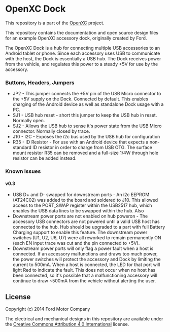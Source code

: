 OpenXC Dock
===========

This repository is a part of the [OpenXC][] project.

This repository contains the documentation and open source design files for an
example OpenXC accessory dock, originally created by Ford.

The OpenXC Dock is a hub for connecting multiple USB accessories to an Android
tablet or phone. Since each accessory uses USB to communicate with the host, the
Dock is essentially a USB hub. The Dock receives power from the vehicle, and
regulates this power to a steady +5V for use by the accessory.

### Buttons, Headers, Jumpers

*	JP2 - This jumper connects the +5V pin of the USB Micro connector to the +5V
	supply on the Dock. Connected by default. This enables charging of the
	Android device as well as standalone Dock usage with a PC.
*	SJ1 - USB hub reset - short this jumper to keep the USB hub in reset.
	Normally open.
*	SJ2 - Allows the USB hub to sense it's power state from the USB Micro
	connector. Normally closed by trace.
*	J10 - I2C - Exposes the i2c bus used by the USB hub for configuration
*	R35 - ID Resistor - For use with an Android device that expects a
	non-standard ID resistor in order to charge from USB OTG. The surface mount
	resistor R35 can be removed and a full-size 1/4W through hole resistor can
	be added instead.

### Known Issues

#### v0.3

*	USB D+ and D- swapped for downstream ports - An i2c EEPROM (AT24C02) was
	added to the board and soldered to J10. This allowed access to the PORT_SWAP
	register within the USB2517 hub, which enables the USB data lines to be
	swapped within the hub. Also
*	Downstream power ports are not enabled on hub poweron - The accessory USB
	connectors are not powered until a valid USB host has connected to the hub.
	Hub should be upgraded to a part with full Battery Charging support to
	enable this feature. The downstream power switches (U1, U2, U6, U7) were all
	reworked to remain permanently ON (each EN input trace was cut and the pin
	connected to +5V).
*	Downstream power ports will only flag a power fault when a host is
	connected. If an accessory malfunctions and draws too much power, the power
	switches will protect the accessory and Dock by limiting the current to
	500mA. When a host is connected, the LED for that port will light Red to
	indicate the fault. This does not occur when no host has been connected, so
	it's possible that a malfunctioning accessory will continue to draw ~500mA
	from the vehicle without alerting the user.

## License

Copyright (c) 2014 Ford Motor Company

The electrical and mechanical designs in this repository are available under the
[Creative Commons Attribution 4.0
International](http://creativecommons.org/licenses/by/4.0/deed.en_US) license.

[OpenXC]: http://openxcplatform.com
